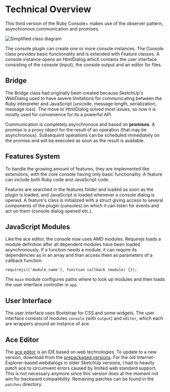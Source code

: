# Technical Overview

This third version of the Ruby Console+ makes use of the observer pattern, asynchronous communication and promises.

<img alt="Simplified class diagram" src="https://cdn.rawgit.com/Aerilius/sketchup-console-plus/d20b7e5b/design/class_diagram.svg" />

The console plugin can create one or more console instances. The Console class provides basic functionality and is extended with Feature classes. A console instance opens an HtmlDialog which contains the user interface consisting of the console (input), the console output and an editor for files.

## Bridge

The Bridge class had originally been created because SketchUp's WebDialog used to have severe limitations for communicating between the Ruby interpreter and JavaScript (unicode, message length, serialization, message loss). The move to HtmlDialog solved most issues, so now it is mostly used for convenience for its a powerful API. 

Communication is completely asynchronous and based on **promises**. A promise is a proxy object for the result of an operation (that may be asynchronous). Subsequent operations can be scheduled immediately on the promise and will be executed as soon as the result is available. 

## Features System

To handle the growing amount of features, they are implemented like extensions, with the core console having only basic functionality. A feature can include both Ruby code and JavaScript code.

Features are searched in the features folder and loaded as soon as the plugin is loaded, and JavaScript is loaded whenever a console dialog is opened. A feature's class is initialized with a struct giving access to several components of the plugin (consoles) on which it can listen for events and act on them (console dialog opened etc.). 

## JavaScript Modules

Like the ace editor, the console now uses AMD modules. Requirejs loads a module definition after all dependent modules have been loaded asynchronously. If a function needs a module, it can require its dependencies as in an array and than access them as parameters of a callback function:

    requirejs(['module_name'], function callback (module) {});

The `main` module configures paths where to look up modules and then loads the user interface controller in `app`.

## User Interface

The user interface uses Bootstrap for CSS and some widgets. The user interface consists of modules `console` (with `output`) and `editor`, which each are wrappers around an instance of ace.

## Ace Editor

The [ace editor](https://ace.c9.io/) is an IDE based on web technologies.
To update to a new version, download from the [prepackaged versions](https://github.com/ajaxorg/ace-builds/). For the old Internet-Explorer-based webdialogs in older SketchUp versions, I had to heavily patch ace to circumvent errors caused by limited web standard support. This is not necessary anymore since this version does at the moment not aim for backward compatibility. Remaining patches can be found in the `patches` directory. 